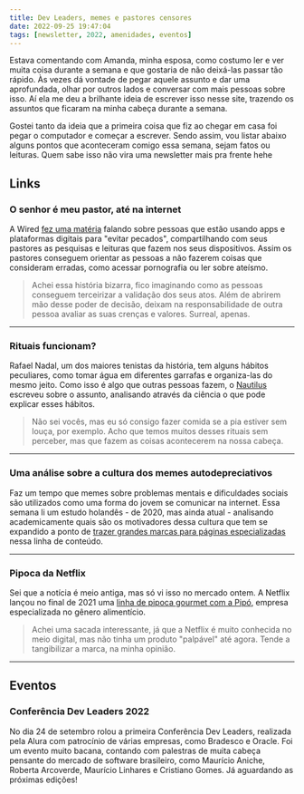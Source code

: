 ```yaml
---
title: Dev Leaders, memes e pastores censores
date: 2022-09-25 19:47:04
tags: [newsletter, 2022, amenidades, eventos]
---
```


Estava comentando com Amanda, minha esposa, como costumo ler e ver muita coisa durante a semana e que gostaria de não deixá-las passar tão rápido. Às vezes dá vontade de pegar aquele assunto e dar uma aprofundada, olhar por outros lados e conversar com mais pessoas sobre isso. Aí ela me deu a brilhante ideia de escrever isso nesse site, trazendo os assuntos que ficaram na minha cabeça durante a semana.

Gostei tanto da ideia que a primeira coisa que fiz ao chegar em casa foi pegar o computador e começar a escrever. Sendo assim, vou listar abaixo alguns pontos que aconteceram comigo essa semana, sejam fatos ou leituras. Quem sabe isso não vira uma newsletter mais pra frente hehe

## Links

### O senhor é meu pastor, até na internet

A Wired [fez uma matéria](https://www.wired.com/story/covenant-eyes-anti-porn-accountability-monitoring-apps) falando sobre pessoas que estão usando apps e plataformas digitais para "evitar pecados", compartilhando com seus pastores as pesquisas e leituras que fazem nos seus dispositivos. Assim os pastores conseguem orientar as pessoas a não fazerem coisas que consideram erradas, como acessar pornografia ou ler sobre ateísmo.

> Achei essa história bizarra, fico imaginando como as pessoas conseguem terceirizar a validação dos seus atos. Além de abrirem mão desse poder de decisão, deixam na responsabilidade de outra pessoa avaliar as suas crenças e valores. Surreal, apenas.

---

### Rituais funcionam?

Rafael Nadal, um dos maiores tenistas da história, tem alguns hábitos peculiares, como tomar água em diferentes garrafas e organiza-las do mesmo jeito. Como isso é algo que outras pessoas fazem, o [Nautilus](https://nautil.us/the-real-magic-of-rituals-238960) escreveu sobre o assunto, analisando através da ciência o que pode explicar esses hábitos.

> Não sei vocês, mas eu só consigo fazer comida se a pia estiver sem louça, por exemplo. Acho que temos muitos desses rituais sem perceber, mas que fazem as coisas acontecerem na nossa cabeça.

---

### Uma análise sobre a cultura dos memes autodepreciativos

Faz um tempo que memes sobre problemas mentais e dificuldades sociais são utilizados como uma forma do jovem se comunicar na internet. Essa semana li um estudo holandês - de 2020, mas ainda atual - analisando academicamente quais são os motivadores dessa cultura que tem se expandido a ponto de [trazer grandes marcas para páginas especializadas](https://www.meioemensagem.com.br/home/comunicacao/2019/07/30/guarana-antarctica-cria-startup-de-memes.html) nessa linha de conteúdo.

---

### Pipoca da Netflix 

Sei que a notícia é meio antiga, mas só vi isso no mercado ontem. A Netflix lançou no final de 2021 uma [linha de pipoca gourmet com a Pipó](https://embalagemmarca.com.br/2021/12/pipo-netflix-lancam-latas-personalizadas/), empresa especializada no gênero alimentício.

> Achei uma sacada interessante, já que a Netflix é muito conhecida no meio digital, mas não tinha um produto "palpável" até agora. Tende a tangibilizar a marca, na minha opinião.

---

## Eventos

### Conferência Dev Leaders 2022

No dia 24 de setembro rolou a primeira Conferência Dev Leaders, realizada pela Alura com patrocínio de várias empresas, como Bradesco e Oracle. Foi um evento muito bacana, contando com palestras de muita cabeça pensante do mercado de software brasileiro, como Maurício Aniche, Roberta Arcoverde, Maurício Linhares e Cristiano Gomes. Já aguardando as próximas edições!

